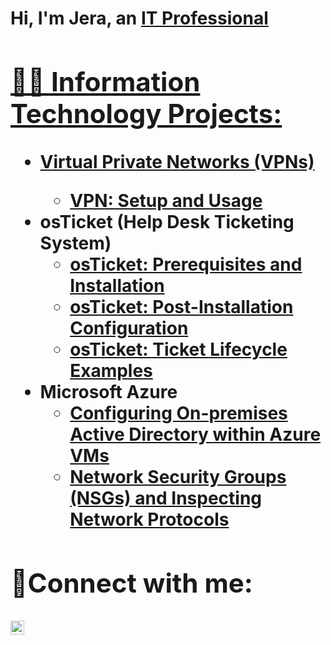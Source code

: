 <h1>Hi, I'm Jera, an <a href="https://www.linkedin.com/in/jera-mitchell-75b2ab195">IT Professional

<h2>👨‍💻 Information Technology Projects:</h2>

  - <b>Virtual Private Networks (VPNs)
    - [VPN: Setup and Usage](https://github.com/jeramitchell/vpn-setup)
- <b>osTicket (Help Desk Ticketing System)</b>
  - [osTicket: Prerequisites and Installation](https://github.com/jeramitchell/osticket-prereqs)
  - [osTicket: Post-Installation Configuration](https://github.com/jeramitchell/post-install-config)
  - [osTicket: Ticket Lifecycle Examples](https://github.com/jeramitchell/ticket-lifecycle)
- <b>Microsoft Azure</b>
  - [Configuring On-premises Active Directory within Azure VMs](https://github.com/jeramitchell/configure-ad)
  - [Network Security Groups (NSGs) and Inspecting Network Protocols](https://github.com/jeramitchell/azure-network-protocols)

<h2>🤳Connect with me:</h2>

[<img align="left" alt="Josh | LinkedIn" width="22px" src="https://cdn.jsdelivr.net/npm/simple-icons@v3/icons/linkedin.svg" />][linkedin]

[linkedin]: https://www.linkedin.com/in/jera-mitchell-75b2ab195
